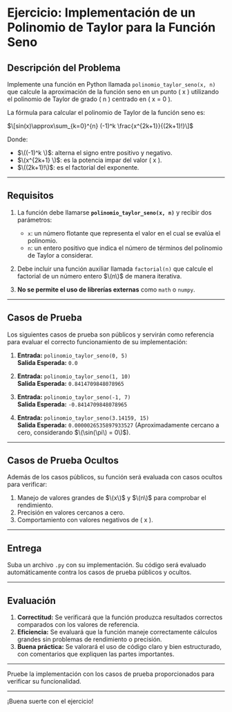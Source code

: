 
# Ejercicio: Implementación de un Polinomio de Taylor para la Función Seno

## **Descripción del Problema**

Implemente una función en Python llamada `polinomio_taylor_seno(x, n)` que calcule la aproximación de la función seno en un punto \( x \) utilizando el polinomio de Taylor de grado \( n \) centrado en \( x = 0 \).

La fórmula para calcular el polinomio de Taylor de la función seno es:

$\[sin(x)\approx\sum_{k=0}^{n} (-1)^k \frac{x^{2k+1}}{(2k+1)!}\]$

Donde:
- $\((-1)^k \)$: alterna el signo entre positivo y negativo.
- $\(x^{2k+1} \)$: es la potencia impar del valor \( x \).
- $\((2k+1)!\)$: es el factorial del exponente.

---

## **Requisitos**

1. La función debe llamarse **`polinomio_taylor_seno(x, n)`** y recibir dos parámetros:
   - `x`: un número flotante que representa el valor en el cual se evalúa el polinomio.
   - `n`: un entero positivo que indica el número de términos del polinomio de Taylor a considerar.

2. Debe incluir una función auxiliar llamada `factorial(n)` que calcule el factorial de un número entero $\(n\)$ de manera iterativa.

3. **No se permite el uso de librerías externas** como `math` o `numpy`.

---

## **Casos de Prueba**

Los siguientes casos de prueba son públicos y servirán como referencia para evaluar el correcto funcionamiento de su implementación:

1. **Entrada:** `polinomio_taylor_seno(0, 5)`  
   **Salida Esperada:** `0.0`

2. **Entrada:** `polinomio_taylor_seno(1, 10)`  
   **Salida Esperada:** `0.8414709848078965`

3. **Entrada:** `polinomio_taylor_seno(-1, 7)`  
   **Salida Esperada:** `-0.8414709848078965`

4. **Entrada:** `polinomio_taylor_seno(3.14159, 15)`  
   **Salida Esperada:** `0.0000026535897933527` (Aproximadamente cercano a cero, considerando $\(\sin(\pi\) = 0\)$).

---

## **Casos de Prueba Ocultos**

Además de los casos públicos, su función será evaluada con casos ocultos para verificar:
1. Manejo de valores grandes de $\(x\)$ y $\(n\)$ para comprobar el rendimiento.
2. Precisión en valores cercanos a cero.
3. Comportamiento con valores negativos de \( x \).

---

## **Entrega**

Suba un archivo `.py` con su implementación. Su código será evaluado automáticamente contra los casos de prueba públicos y ocultos.

---

## **Evaluación**

1. **Correctitud:** Se verificará que la función produzca resultados correctos comparados con los valores de referencia.
2. **Eficiencia:** Se evaluará que la función maneje correctamente cálculos grandes sin problemas de rendimiento o precisión.
3. **Buena práctica:** Se valorará el uso de código claro y bien estructurado, con comentarios que expliquen las partes importantes.

---
Pruebe la implementación con los casos de prueba proporcionados para verificar su funcionalidad.

---

¡Buena suerte con el ejercicio!
